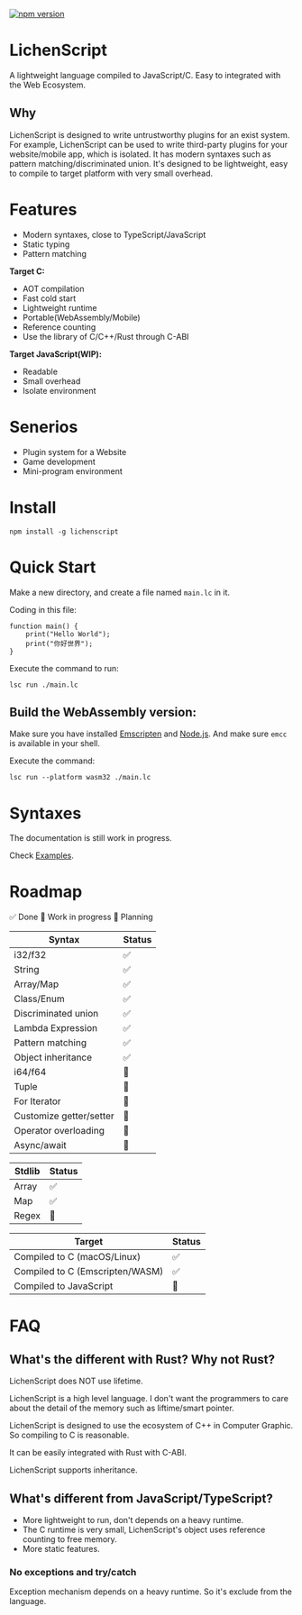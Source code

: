 
[![npm version](https://img.shields.io/npm/v/lichenscript.svg)](https://www.npmjs.com/package/lichenscript)


# LichenScript

A lightweight language compiled to JavaScript/C.
Easy to integrated with the Web Ecosystem.

## Why

LichenScript is designed to write untrustworthy plugins for an exist system.
For example, LichenScript can be used to write third-party plugins for your website/mobile app, which is isolated.
It has modern syntaxes such as pattern matching/discriminated union.
It's designed to be lightweight, easy to compile to target platform with very small overhead.

# Features

- Modern syntaxes, close to TypeScript/JavaScript
- Static typing
- Pattern matching

**Target C:**

- AOT compilation
- Fast cold start
- Lightweight runtime
- Portable(WebAssembly/Mobile)
- Reference counting
- Use the library of C/C++/Rust through C-ABI

**Target JavaScript(WIP):**

- Readable
- Small overhead
- Isolate environment

# Senerios

- Plugin system for a Website
- Game development
- Mini-program environment

# Install

```
npm install -g lichenscript
```

# Quick Start

Make a new directory, and create a file named `main.lc` in it.

Coding in this file:

```
function main() {
    print("Hello World");
    print("你好世界");
}
```

Execute the command to run:

```shell
lsc run ./main.lc
```

## Build the WebAssembly version:

Make sure you have installed [Emscripten](https://emscripten.org/)
and [Node.js](https://nodejs.org/).
And make sure `emcc` is available in your shell.

Execute the command:

```shell
lsc run --platform wasm32 ./main.lc
```

# Syntaxes

The documentation is still work in progress.

Check [Examples](./examples/).

# Roadmap

✅ Done
🔨 Work in progress
📖 Planning

| Syntax | Status |
| ------ | ------ |
| i32/f32 | ✅ |
| String | ✅ |
| Array/Map | ✅ |
| Class/Enum | ✅ |
| Discriminated union | ✅ |
| Lambda Expression | ✅ |
| Pattern matching | ✅ |
| Object inheritance | ✅ |
| i64/f64 | 🔨 |
| Tuple | 🔨 |
| For Iterator | 🔨 |
| Customize getter/setter | 🔨 |
| Operator overloading | 📖 |
| Async/await | 📖 |

| Stdlib | Status |
| ------ | ------ |
| Array | ✅ |
| Map | ✅ |
| Regex | 📖 |

| Target | Status |
| ------ | ------ |
| Compiled to C (macOS/Linux) | ✅ |
| Compiled to C (Emscripten/WASM) | ✅ |
| Compiled to JavaScript | 🔨 |

# FAQ

## What's the different with Rust? Why not Rust?

LichenScript does NOT use lifetime.

LichenScript is a high level language.
I don't want the programmers to care about the detail
of the memory such as liftime/smart pointer.

LichenScript is designed to use the ecosystem of C++ in
Computer Graphic. So compiling to C is reasonable.

It can be easily integrated with Rust with C-ABI.

LichenScript supports inheritance.

## What's different from JavaScript/TypeScript?

- More lightweight to run, don't depends on a heavy runtime.
- The C runtime is very small, LichenScript's object uses reference counting to free memory.
- More static features.

### No exceptions and try/catch

Exception mechanism depends on a heavy runtime.
So it's exclude from the language.
